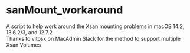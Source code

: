 # sanMount_workaround
A script to help work around the Xsan mounting problems in macOS 14.2, 13.6.2/3, and 12.7.2  
Thanks to vitosx on MacAdmin Slack for the method to support multiple Xsan Volumes
